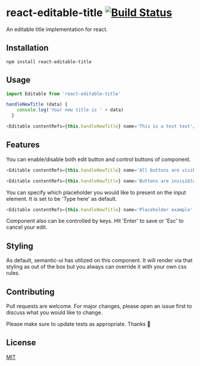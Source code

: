 # react-editable-title [![Build Status](https://travis-ci.org/CeamKrier/react-editable-title.svg?branch=master)](https://travis-ci.org/CeamKrier/react-editable-title)

An editable title implementation for react.

## Installation



```
npm install react-editable-title
```

## Usage

```javascript
import Editable from 'react-editable-title'

handleNewTitle (data) {
    console.log('Your new title is ' + data)
  }

<Editable contentRefs={this.handleNewTitle} name='This is a test text'/>

```



## Features
You can enable/disable both edit button and control buttons of component.

```javascript
<Editable contentRefs={this.handleNewTitle} name='All buttons are visible' editButton controlButtons />
```
```javascript
<Editable contentRefs={this.handleNewTitle} name='Buttons are invisible' />
```

You can specify which placeholder you would like to present on the input element. It is set to be 'Type here' as default.

```javascript
<Editable contentRefs={this.handleNewTitle} name='Placeholder example' placeholder='Enter new ID' />
```

Component also can be controlled by keys. Hit 'Enter' to save or 'Esc' to cancel your edit.

## Styling
As default, semantic-ui has utilized on this component. It will render via that styling as out of the box but you always can override it with your own css rules.


## Contributing
Pull requests are welcome. For major changes, please open an issue first to discuss what you would like to change.

Please make sure to update tests as appropriate.
Thanks :raised_hands:


## License
[MIT](https://choosealicense.com/licenses/mit/)
